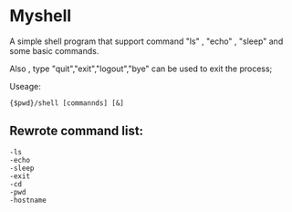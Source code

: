# Myshell
A simple shell program that support command "ls" , "echo" , "sleep" and some basic commands.

Also , type "quit","exit","logout","bye" can be used to exit the process;

Useage:

    {$pwd}/shell [commannds] [&]
    
## Rewrote command list:

    -ls
    -echo
    -sleep
    -exit
    -cd
    -pwd
    -hostname
    
